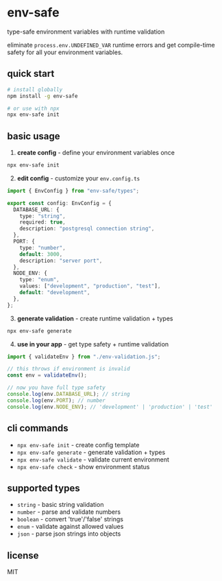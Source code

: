 # env-safe

type-safe environment variables with runtime validation

eliminate `process.env.UNDEFINED_VAR` runtime errors and get compile-time safety for all your environment variables.

## quick start

```bash
# install globally
npm install -g env-safe

# or use with npx
npx env-safe init
```

## basic usage

1. **create config** - define your environment variables once

```bash
npx env-safe init
```

2. **edit config** - customize your `env.config.ts`

```typescript
import { EnvConfig } from "env-safe/types";

export const config: EnvConfig = {
  DATABASE_URL: {
    type: "string",
    required: true,
    description: "postgresql connection string",
  },
  PORT: {
    type: "number",
    default: 3000,
    description: "server port",
  },
  NODE_ENV: {
    type: "enum",
    values: ["development", "production", "test"],
    default: "development",
  },
};
```

3. **generate validation** - create runtime validation + types

```bash
npx env-safe generate
```

4. **use in your app** - get type safety + runtime validation

```typescript
import { validateEnv } from "./env-validation.js";

// this throws if environment is invalid
const env = validateEnv();

// now you have full type safety
console.log(env.DATABASE_URL); // string
console.log(env.PORT); // number
console.log(env.NODE_ENV); // 'development' | 'production' | 'test'
```

## cli commands

- `npx env-safe init` - create config template
- `npx env-safe generate` - generate validation + types
- `npx env-safe validate` - validate current environment
- `npx env-safe check` - show environment status

## supported types

- `string` - basic string validation
- `number` - parse and validate numbers
- `boolean` - convert 'true'/'false' strings
- `enum` - validate against allowed values
- `json` - parse json strings into objects

## license

MIT
